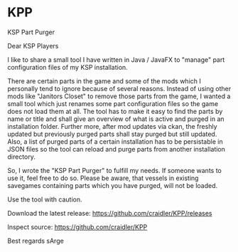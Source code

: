 # KPP
KSP Part Purger

Dear KSP Players


I like to share a small tool I have written in Java / JavaFX to "manage" part configuration files of my KSP installation.

There are certain parts in the game and some of the mods which I personally tend to ignore because of several reasons. Instead of using other mods like "Janitors Closet" to remove those parts from the game, I wanted a small tool which just renames some part configuration files so the game does not load them at all. The tool has to make it easy to find the parts by name or title and shall give an overview of what is active and purged in an installation folder. Further more, after mod updates via ckan, the freshly updated but previously purged parts shall stay purged but still updated. Also, a list of purged parts of a certain installation has to be persistable in JSON files so the tool can reload and purge parts from another installation directory.

So, I wrote the "KSP Part Purger" to fulfill my needs. If someone wants to use it, feel free to do so. Please be aware, that vessels in existing savegames containing parts which you have purged, will not be loaded.

Use the tool with caution.

Download the latest release: https://github.com/craidler/KPP/releases

Inspect source: https://github.com/craidler/KPP


Best regards
sArge
